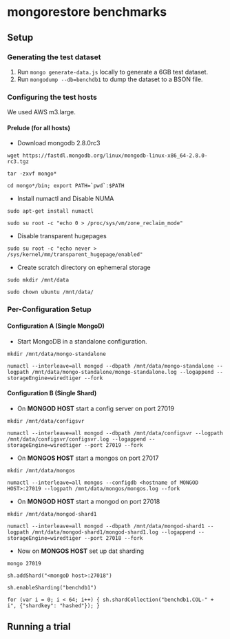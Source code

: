 # mongorestore benchmarks

## Setup

### Generating the test dataset

1. Run `mongo generate-data.js` locally to generate a 6GB test dataset.
2. Run `mongodump --db=benchdb1` to dump the dataset to a BSON file.

### Configuring the test hosts

We used AWS m3.large.

#### Prelude (for all hosts)

- Download mongodb 2.8.0rc3

```wget https://fastdl.mongodb.org/linux/mongodb-linux-x86_64-2.8.0-rc3.tgz```

```tar -zxvf mongo*```

```cd mongo*/bin; export PATH=`pwd`:$PATH```

- Install numactl and Disable NUMA

```sudo apt-get install numactl```

```sudo su root -c "echo 0 > /proc/sys/vm/zone_reclaim_mode"```

- Disable transparent hugepages

```sudo su root -c "echo never > /sys/kernel/mm/transparent_hugepage/enabled"```

- Create scratch directory on ephemeral storage

```sudo mkdir /mnt/data```

```sudo chown ubuntu /mnt/data/```

### Per-Configuration Setup

#### Configuration A (Single MongoD)

- Start MongoDB in a standalone configuration.

```mkdir /mnt/data/mongo-standalone```

```numactl --interleave=all mongod --dbpath /mnt/data/mongo-standalone --logpath /mnt/data/mongo-standalone/mongo-standalone.log --logappend --storageEngine=wiredtiger --fork```

#### Configuration B (Single Shard)

- On **MONGOD HOST** start a config server on port 27019

```mkdir /mnt/data/configsvr```

```numactl --interleave=all mongod --dbpath /mnt/data/configsvr --logpath /mnt/data/configsvr/configsvr.log --logappend --storageEngine=wiredtiger --port 27019 --fork```

- On **MONGOS HOST** start a mongos on port 27017

```mkdir /mnt/data/mongos```

```numactl --interleave=all mongos --configdb <hostname of MONGOD HOST>:27019 --logpath /mnt/data/mongos/mongos.log --fork```

- On **MONGOD HOST** start a mongod on port 27018

```mkdir /mnt/data/mongod-shard1```

```numactl --interleave=all mongod --dbpath /mnt/data/mongod-shard1 --logpath /mnt/data/mongod-shard1/mongod-shard1.log --logappend --storageEngine=wiredtiger --port 27018 --fork```

- Now on **MONGOS HOST** set up dat sharding

```mongo 27019```

```sh.addShard("<mongoD host>:27018") ```

```sh.enableSharding("benchdb1")```

```for (var i = 0; i < 64; i++) { sh.shardCollection("benchdb1.COL-" + i", {"shardkey": "hashed"}); }```

## Running a trial
